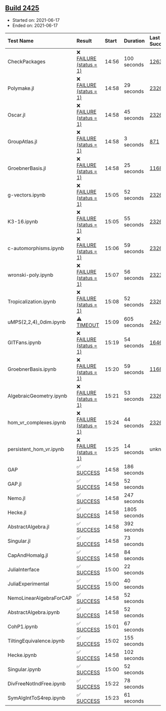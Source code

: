 ## [Build 2425](https://oscarci.mathematik.uni-kl.de/job/oscar-stable/2425/)

* Started on: 2021-06-17
* Ended on: 2021-06-17

| Test Name    | Result | Start | Duration | Last Success | First Failure |
|:-------------|:-------|:------|:---------|:-------------|:--------------|
| CheckPackages | ❌ [FAILURE (status = 1)](https://oscarci.mathematik.uni-kl.de/job/oscar-stable/2425/artifact/logs/build-2425/CheckPackages.log) | 14:56 | 100 seconds | [1263](https://oscarci.mathematik.uni-kl.de/job/oscar-stable/1263/) | [1264](https://oscarci.mathematik.uni-kl.de/job/oscar-stable/1264/) |
| Polymake.jl | ❌ [FAILURE (status = 1)](https://oscarci.mathematik.uni-kl.de/job/oscar-stable/2425/artifact/logs/build-2425/Polymake.jl.log) | 14:58 | 29 seconds | [2326](https://oscarci.mathematik.uni-kl.de/job/oscar-stable/2326/) | [2327](https://oscarci.mathematik.uni-kl.de/job/oscar-stable/2327/) |
| Oscar.jl | ❌ [FAILURE (status = 1)](https://oscarci.mathematik.uni-kl.de/job/oscar-stable/2425/artifact/logs/build-2425/Oscar.jl.log) | 14:58 | 45 seconds | [2326](https://oscarci.mathematik.uni-kl.de/job/oscar-stable/2326/) | [2327](https://oscarci.mathematik.uni-kl.de/job/oscar-stable/2327/) |
| GroupAtlas.jl | ❌ [FAILURE (status = 1)](https://oscarci.mathematik.uni-kl.de/job/oscar-stable/2425/artifact/logs/build-2425/GroupAtlas.jl.log) | 14:58 | 3 seconds | [871](https://oscarci.mathematik.uni-kl.de/job/oscar-stable/871/) | [872](https://oscarci.mathematik.uni-kl.de/job/oscar-stable/872/) |
| GroebnerBasis.jl | ❌ [FAILURE (status = 1)](https://oscarci.mathematik.uni-kl.de/job/oscar-stable/2425/artifact/logs/build-2425/GroebnerBasis.jl.log) | 14:58 | 25 seconds | [1168](https://oscarci.mathematik.uni-kl.de/job/oscar-stable/1168/) | [1169](https://oscarci.mathematik.uni-kl.de/job/oscar-stable/1169/) |
| g-vectors.ipynb | ❌ [FAILURE (status = 1)](https://oscarci.mathematik.uni-kl.de/job/oscar-stable/2425/artifact/logs/build-2425/g-vectors.ipynb.log) | 15:05 | 52 seconds | [2326](https://oscarci.mathematik.uni-kl.de/job/oscar-stable/2326/) | [2327](https://oscarci.mathematik.uni-kl.de/job/oscar-stable/2327/) |
| K3-16.ipynb | ❌ [FAILURE (status = 1)](https://oscarci.mathematik.uni-kl.de/job/oscar-stable/2425/artifact/logs/build-2425/K3-16.ipynb.log) | 15:05 | 55 seconds | [2326](https://oscarci.mathematik.uni-kl.de/job/oscar-stable/2326/) | [2327](https://oscarci.mathematik.uni-kl.de/job/oscar-stable/2327/) |
| c-automorphisms.ipynb | ❌ [FAILURE (status = 1)](https://oscarci.mathematik.uni-kl.de/job/oscar-stable/2425/artifact/logs/build-2425/c-automorphisms.ipynb.log) | 15:06 | 59 seconds | [2326](https://oscarci.mathematik.uni-kl.de/job/oscar-stable/2326/) | [2327](https://oscarci.mathematik.uni-kl.de/job/oscar-stable/2327/) |
| wronski-poly.ipynb | ❌ [FAILURE (status = 1)](https://oscarci.mathematik.uni-kl.de/job/oscar-stable/2425/artifact/logs/build-2425/wronski-poly.ipynb.log) | 15:07 | 56 seconds | [2323](https://oscarci.mathematik.uni-kl.de/job/oscar-stable/2323/) | [2324](https://oscarci.mathematik.uni-kl.de/job/oscar-stable/2324/) |
| Tropicalization.ipynb | ❌ [FAILURE (status = 1)](https://oscarci.mathematik.uni-kl.de/job/oscar-stable/2425/artifact/logs/build-2425/Tropicalization.ipynb.log) | 15:08 | 52 seconds | [2326](https://oscarci.mathematik.uni-kl.de/job/oscar-stable/2326/) | [2327](https://oscarci.mathematik.uni-kl.de/job/oscar-stable/2327/) |
| uMPS(2,2,4)_0dim.ipynb | ⚠ [TIMEOUT](https://oscarci.mathematik.uni-kl.de/job/oscar-stable/2425/artifact/logs/build-2425/uMPS-2-2-4-_0dim.ipynb.log) | 15:09 | 605 seconds | [2424](https://oscarci.mathematik.uni-kl.de/job/oscar-stable/2424/) | [2425](https://oscarci.mathematik.uni-kl.de/job/oscar-stable/2425/) |
| GITFans.ipynb | ❌ [FAILURE (status = 1)](https://oscarci.mathematik.uni-kl.de/job/oscar-stable/2425/artifact/logs/build-2425/GITFans.ipynb.log) | 15:19 | 54 seconds | [1646](https://oscarci.mathematik.uni-kl.de/job/oscar-stable/1646/) | [1647](https://oscarci.mathematik.uni-kl.de/job/oscar-stable/1647/) |
| GroebnerBasis.ipynb | ❌ [FAILURE (status = 1)](https://oscarci.mathematik.uni-kl.de/job/oscar-stable/2425/artifact/logs/build-2425/GroebnerBasis.ipynb.log) | 15:20 | 59 seconds | [1168](https://oscarci.mathematik.uni-kl.de/job/oscar-stable/1168/) | [1169](https://oscarci.mathematik.uni-kl.de/job/oscar-stable/1169/) |
| AlgebraicGeometry.ipynb | ❌ [FAILURE (status = 1)](https://oscarci.mathematik.uni-kl.de/job/oscar-stable/2425/artifact/logs/build-2425/AlgebraicGeometry.ipynb.log) | 15:21 | 53 seconds | [2326](https://oscarci.mathematik.uni-kl.de/job/oscar-stable/2326/) | [2327](https://oscarci.mathematik.uni-kl.de/job/oscar-stable/2327/) |
| hom_vr_complexes.ipynb | ❌ [FAILURE (status = 1)](https://oscarci.mathematik.uni-kl.de/job/oscar-stable/2425/artifact/logs/build-2425/hom_vr_complexes.ipynb.log) | 15:24 | 44 seconds | [2326](https://oscarci.mathematik.uni-kl.de/job/oscar-stable/2326/) | [2327](https://oscarci.mathematik.uni-kl.de/job/oscar-stable/2327/) |
| persistent_hom_vr.ipynb | ❌ [FAILURE (status = 1)](https://oscarci.mathematik.uni-kl.de/job/oscar-stable/2425/artifact/logs/build-2425/persistent_hom_vr.ipynb.log) | 15:25 | 14 seconds | unknown | unknown |
| GAP | ✅ [SUCCESS](https://oscarci.mathematik.uni-kl.de/job/oscar-stable/2425/artifact/logs/build-2425/GAP.log) | 14:58 | 186 seconds |  |  |
| GAP.jl | ✅ [SUCCESS](https://oscarci.mathematik.uni-kl.de/job/oscar-stable/2425/artifact/logs/build-2425/GAP.jl.log) | 14:58 | 52 seconds |  |  |
| Nemo.jl | ✅ [SUCCESS](https://oscarci.mathematik.uni-kl.de/job/oscar-stable/2425/artifact/logs/build-2425/Nemo.jl.log) | 14:58 | 247 seconds |  |  |
| Hecke.jl | ✅ [SUCCESS](https://oscarci.mathematik.uni-kl.de/job/oscar-stable/2425/artifact/logs/build-2425/Hecke.jl.log) | 14:58 | 1805 seconds |  |  |
| AbstractAlgebra.jl | ✅ [SUCCESS](https://oscarci.mathematik.uni-kl.de/job/oscar-stable/2425/artifact/logs/build-2425/AbstractAlgebra.jl.log) | 14:58 | 392 seconds |  |  |
| Singular.jl | ✅ [SUCCESS](https://oscarci.mathematik.uni-kl.de/job/oscar-stable/2425/artifact/logs/build-2425/Singular.jl.log) | 14:58 | 73 seconds |  |  |
| CapAndHomalg.jl | ✅ [SUCCESS](https://oscarci.mathematik.uni-kl.de/job/oscar-stable/2425/artifact/logs/build-2425/CapAndHomalg.jl.log) | 14:58 | 84 seconds |  |  |
| JuliaInterface | ✅ [SUCCESS](https://oscarci.mathematik.uni-kl.de/job/oscar-stable/2425/artifact/logs/build-2425/JuliaInterface.log) | 15:00 | 22 seconds |  |  |
| JuliaExperimental | ✅ [SUCCESS](https://oscarci.mathematik.uni-kl.de/job/oscar-stable/2425/artifact/logs/build-2425/JuliaExperimental.log) | 15:00 | 40 seconds |  |  |
| NemoLinearAlgebraForCAP | ✅ [SUCCESS](https://oscarci.mathematik.uni-kl.de/job/oscar-stable/2425/artifact/logs/build-2425/NemoLinearAlgebraForCAP.log) | 14:58 | 52 seconds |  |  |
| AbstractAlgebra.ipynb | ✅ [SUCCESS](https://oscarci.mathematik.uni-kl.de/job/oscar-stable/2425/artifact/logs/build-2425/AbstractAlgebra.ipynb.log) | 14:58 | 52 seconds |  |  |
| CohP1.ipynb | ✅ [SUCCESS](https://oscarci.mathematik.uni-kl.de/job/oscar-stable/2425/artifact/logs/build-2425/CohP1.ipynb.log) | 15:01 | 67 seconds |  |  |
| TiltingEquivalence.ipynb | ✅ [SUCCESS](https://oscarci.mathematik.uni-kl.de/job/oscar-stable/2425/artifact/logs/build-2425/TiltingEquivalence.ipynb.log) | 15:02 | 155 seconds |  |  |
| Hecke.ipynb | ✅ [SUCCESS](https://oscarci.mathematik.uni-kl.de/job/oscar-stable/2425/artifact/logs/build-2425/Hecke.ipynb.log) | 14:58 | 102 seconds |  |  |
| Singular.ipynb | ✅ [SUCCESS](https://oscarci.mathematik.uni-kl.de/job/oscar-stable/2425/artifact/logs/build-2425/Singular.ipynb.log) | 15:00 | 52 seconds |  |  |
| DivFreeNotIndFree.ipynb | ✅ [SUCCESS](https://oscarci.mathematik.uni-kl.de/job/oscar-stable/2425/artifact/logs/build-2425/DivFreeNotIndFree.ipynb.log) | 15:22 | 78 seconds |  |  |
| SymAlgIntToS4rep.ipynb | ✅ [SUCCESS](https://oscarci.mathematik.uni-kl.de/job/oscar-stable/2425/artifact/logs/build-2425/SymAlgIntToS4rep.ipynb.log) | 15:23 | 61 seconds |  |  |
